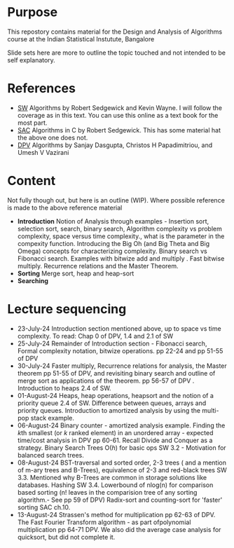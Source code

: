 # Purpose
This repostory contains material for the Design and Analysis of Algorithms course at the Indian Statistical Instutute, Bangalore

Slide sets here are more to outline the topic touched and not intended to be self explanatory.

# References
* [SW](https://algs4.cs.princeton.edu/home/) Algorithms by Robert Sedgewick and Kevin Wayne. I will follow the coverage as in this text. You can use this online as a text book for the most part.
* [SAC](https://theswissbay.ch/pdf/Gentoomen%20Library/Algorithms/Algorithms%20in%20C.pdf) Algorithms in C by Robert Sedgewick. This has some material hat the above one does not.
* [DPV](http://algorithmics.lsi.upc.edu/docs/Dasgupta-Papadimitriou-Vazirani.pdf) Algorithms by Sanjay Dasgupta, Christos H Papadimitriou, and Umesh V Vazirani

# Content
Not fully though out, but here is an outline (WIP). Where possible reference is made to the above reference material
* **Introduction** Notion of Analysis through examples - Insertion sort, selection sort, search, binary search, Algorithm complexity vs problem complexity, space versus time complexity., what is the parameter in the compexity function. Introducing the Big Oh (and Big Theta and Big Omega) concepts for characterizing complexity. Binary search vs Fibonacci search. Examples with bitwize add and multiply . Fast bitwise multiply. Recurrence relations and the Master Theorem.
* **Sorting**  Merge sort, heap and heap-sort
* **Searching**

# Lecture sequencing
* 23-July-24  Introduction section mentioned above, up to space vs time complexity. To read: Chap 0 of DPV, 1.4 and 2.1 of SW
* 25-July-24  Remainder of Introduction section - Fibonacci search, Formal complexity notation, bitwize operations. pp 22-24  and pp 51-55 of DPV
* 30-July-24  Faster multiply, Recurrence relations for analysis, the Master theorem pp 51-55  of DPV, and revisiting binary search and outline of merge sort as applications of the theorem. pp 56-57 of DPV .    Introduction to heaps 2.4 of SW.
* 01-August-24 Heaps, heap operations, heapsort and the notion of a priority queue 2.4 of SW. Difference between queues, arrays and priority queues. Introduction to amortized analysis by using the multi-pop stack example.
* 06-August-24 Binary counter - amortized analysis example. Finding the *k*th smallest (or *k* ranked element) in an unordered array - expected time/cost analysis in DPV pp 60-61. Recall Divide and Conquer as a strategy. Binary Search Trees O(*h*) for basic ops SW 3.2 - Motivation for balanced search trees.
* 08-August-24 BST-traversal and sorted order, 2-3 trees ( and a mention of m-ary trees and B-Trees), equivalence of 2-3 and red-black trees SW 3.3. Mentioned why B-Trees are common in storage solutions like databases. Hashing SW 3.4. Lowerbound of nlog(n) for comparison based sorting (n! leaves in the comparision tree of any sorting algorithm.- See pp 59 of DPV) Radix-sort and counting-sort for 'faster' sorting    SAC ch.10.
* 13-August-24 Strassen's method for multiplication pp 62-63 of DPV.  The Fast Fourier Transform algorithm - as part ofpolynomial multiplication pp 64-71 DPV. We also did the average case analysis for quicksort, but did not complete it.
